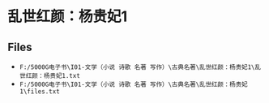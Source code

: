 # 乱世红颜：杨贵妃1

## Files

- `F:/5000G电子书\I01-文学（小说 诗歌 名著 写作）\古典名著\乱世红颜：杨贵妃1\乱世红颜：杨贵妃1.txt`
- `F:/5000G电子书\I01-文学（小说 诗歌 名著 写作）\古典名著\乱世红颜：杨贵妃1\files.txt`
